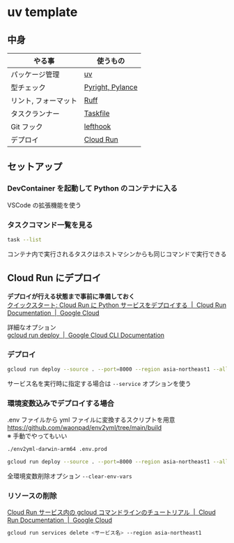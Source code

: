 # uv template

## 中身

| やる事               | 使うもの                                                   |
| -------------------- | ---------------------------------------------------------- |
| パッケージ管理       | [uv](https://docs.astral.sh/uv/)                           |
| 型チェック           | [Pyright, Pylance](https://microsoft.github.io/pyright/#/) |
| リント, フォーマット | [Ruff](https://docs.astral.sh/ruff/)                       |
| タスクランナー       | [Taskfile](https://taskfile.dev/)                          |
| Git フック           | [lefthook](https://github.com/evilmartians/lefthook)       |
| デプロイ             | [Cloud Run](https://cloud.google.com/run)                  |

## セットアップ

### DevContainer を起動して Python のコンテナに入る

VSCode の拡張機能を使う

### タスクコマンド一覧を見る

```bash
task --list
```

コンテナ内で実行されるタスクはホストマシンからも同じコマンドで実行できる

## Cloud Run にデプロイ

**デプロイが行える状態まで事前に準備しておく**  
[クイックスタート: Cloud Run に Python サービスをデプロイする  |  Cloud Run Documentation  |  Google Cloud](https://cloud.google.com/run/docs/quickstarts/build-and-deploy/deploy-python-service?hl=ja)

詳細なオプション  
[gcloud run deploy  |  Google Cloud CLI Documentation](https://cloud.google.com/sdk/gcloud/reference/run/deploy)

### デプロイ

```bash
gcloud run deploy --source . --port=8000 --region asia-northeast1 --allow-unauthenticated
```

サービス名を実行時に指定する場合は `--service` オプションを使う

### 環境変数込みでデプロイする場合

.env ファイルから yml ファイルに変換するスクリプトを用意
https://github.com/waonpad/env2yml/tree/main/build  
※ 手動でやってもいい

```bash
./env2yml-darwin-arm64 .env.prod
```

```bash
gcloud run deploy --source . --port=8000 --region asia-northeast1 --allow-unauthenticated --env-vars-file=.env.prod.yml
```

全環境変数削除オプション `--clear-env-vars`

### リソースの削除

[Cloud Run サービス内の gcloud コマンドラインのチュートリアル  |  Cloud Run Documentation  |  Google Cloud](https://cloud.google.com/run/docs/tutorials/gcloud?hl=ja#delete-resources)

```bash
gcloud run services delete <サービス名> --region asia-northeast1
```
